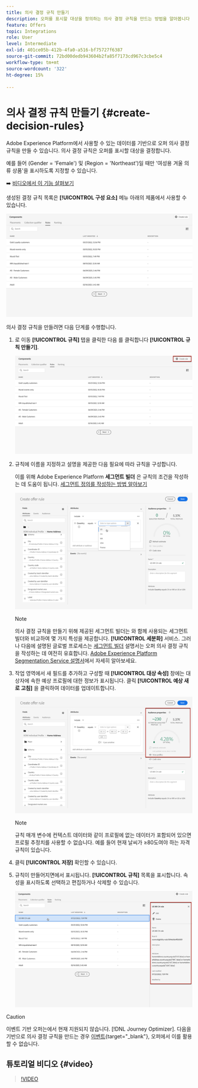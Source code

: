 ```yaml
---
title: 의사 결정 규칙 만들기
description: 오퍼를 표시할 대상을 정의하는 의사 결정 규칙을 만드는 방법을 알아봅니다
feature: Offers
topic: Integrations
role: User
level: Intermediate
exl-id: 401ce05b-412b-4fa0-a516-bf75727f6387
source-git-commit: 72bd00dedb943604b2fa85f7173cd967c3cbe5c4
workflow-type: tm+mt
source-wordcount: '322'
ht-degree: 15%

---
```


# 의사 결정 규칙 만들기 {#create-decision-rules}

Adobe Experience Platform에서 사용할 수 있는 데이터를 기반으로 오퍼 의사 결정 규칙을 만들 수 있습니다. 의사 결정 규칙은 오퍼를 표시할 대상을 결정합니다.

예를 들어 (Gender = &#39;Female&#39;) 및 (Region = &#39;Northeast&#39;)일 때만 &#39;여성용 겨울 의류 상품&#39;을 표시하도록 지정할 수 있습니다. 

➡️ [비디오에서 이 기능 살펴보기](#video)

생성된 결정 규칙 목록은 **[!UICONTROL 구성 요소]** 메뉴 아래의 제품에서 사용할 수 있습니다.

![](../assets/decision_rules_list.png)

의사 결정 규칙을 만들려면 다음 단계를 수행합니다.

1. 로 이동 **[!UICONTROL 규칙]** 탭을 클릭한 다음 를 클릭합니다 **[!UICONTROL 규칙 만들기]**.

   ![](../assets/offers_decision_rule_creation.png)

1. 규칙에 이름을 지정하고 설명을 제공한 다음 필요에 따라 규칙을 구성합니다.

   이를 위해 Adobe Experience Platform **세그먼트 빌더** 은 규칙의 조건을 작성하는 데 도움이 됩니다. [세그먼트 정의를 작성하는 방법 알아보기](../../audience/creating-a-segment-definition.md)

   <!--In this example, the rule will target customers that have the "Gold" loyalty level.-->

   ![](../assets/offers_decision_rule_creation_segment.png)

   >[!NOTE]
   >
   >의사 결정 규칙을 만들기 위해 제공된 세그먼트 빌더는 와 함께 사용되는 세그먼트 빌더와 비교하여 몇 가지 특성을 제공합니다. **[!UICONTROL 세분화]** 서비스. 그러나 다음에 설명된 글로벌 프로세스는 [세그먼트 빌더](../../audience/creating-a-segment-definition.md) 설명서는 오퍼 의사 결정 규칙을 작성하는 데 여전히 유효합니다. [Adobe Experience Platform Segmentation Service 설명서](https://experienceleague.adobe.com/docs/experience-platform/segmentation/ui/segment-builder.html)에서 자세히 알아보세요.

1. 작업 영역에서 새 필드를 추가하고 구성할 때 **[!UICONTROL 대상 속성]** 창에는 대상자에 속한 예상 프로필에 대한 정보가 표시됩니다. 클릭 **[!UICONTROL 예상 새로 고침]** 을 클릭하여 데이터를 업데이트합니다.

   ![](../assets/offers_decision_rule_creation_estimate.png)

   >[!NOTE]
   >
   >규칙 매개 변수에 컨텍스트 데이터와 같이 프로필에 없는 데이터가 포함되어 있으면 프로필 추정치를 사용할 수 없습니다. 예를 들어 현재 날씨가 ≥80도여야 하는 자격 규칙이 있습니다.

1. 클릭 **[!UICONTROL 저장]** 확인할 수 있습니다.

1. 규칙이 만들어지면에서 표시됩니다. **[!UICONTROL 규칙]** 목록을 표시합니다. 속성을 표시하도록 선택하고 편집하거나 삭제할 수 있습니다.

   ![](../assets/rule_created.png)

>[!CAUTION]
>
>이벤트 기반 오퍼는에서 현재 지원되지 않습니다. [!DNL Journey Optimizer]. 다음을 기반으로 의사 결정 규칙을 만드는 경우 [이벤트](https://experienceleague.adobe.com/docs/experience-platform/segmentation/ui/segment-builder.html#events){target="_blank"}, 오퍼에서 이를 활용할 수 없습니다.

## 튜토리얼 비디오 {#video}

>[!VIDEO](https://video.tv.adobe.com/v/329373?quality=12)
